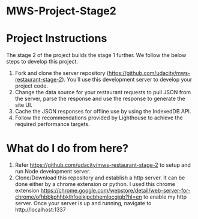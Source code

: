 # MWS-Project-Stage2
# Project Instructions
The stage 2 of the project builds the stage 1 further. We follow the below steps to develop this project.
1. Fork and clone the server repository (https://github.com/udacity/mws-restaurant-stage-2). You’ll use this development server to develop your project code.
2. Change the data source for your restaurant requests to pull JSON from the server, parse the response and use the response to generate the site UI.
3. Cache the JSON responses for offline use by using the IndexedDB API.
4. Follow the recommendations provided by Lighthouse to achieve the required performance targets.
# What do I do from here?
1. Refer https://github.com/udacity/mws-restaurant-stage-2 to setup and run Node development server.
2. Clone/Download this repository and establish a http server. It can be done either by a chrome extension or python. I used this chrome extension https://chrome.google.com/webstore/detail/web-server-for-chrome/ofhbbkphhbklhfoeikjpcbhemlocgigb?hl=en to enable my http server.
Once your server is up and running, navigate to http://localhost:1337
